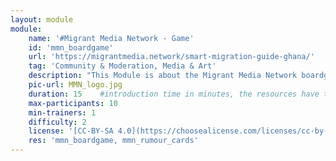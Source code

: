 ```yaml
---
layout: module
module:
    name: '#Migrant Media Network - Game'
    id: 'mmn_boardgame' 
    url: 'https://migrantmedia.network/smart-migration-guide-ghana/'
    tag: 'Community & Moderation, Media & Art' 
    description: "This Module is about the Migrant Media Network boardgame and it's related topics."
    pic-url: MMN_logo.jpg
    duration: 15    #introduction time in minutes, the resources have their own time blocks
    max-participants: 10
    min-trainers: 1
    difficulty: 2
    license: '[CC-BY-SA 4.0](https://choosealicense.com/licenses/cc-by-sa-4.0/)'
    res: 'mmn_boardgame, mmn_rumour_cards'   
---  
```

